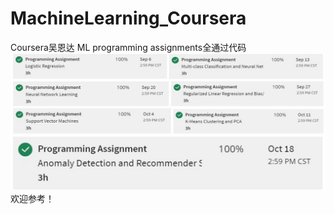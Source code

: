 # MachineLearning_Coursera
Coursera吴恩达 ML programming assignments全通过代码
![Aaron Swartz](https://github.com/RylonW/MachineLearning_Coursera/raw/main/concat.jpg)
欢迎参考！
